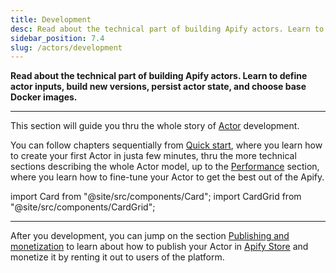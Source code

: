 ```yaml
---
title: Development
desc: Read about the technical part of building Apify actors. Learn to define actor inputs, build new versions, persist actor state, and choose base Docker images.
sidebar_position: 7.4
slug: /actors/development
---
```


**Read about the technical part of building Apify actors. Learn to define actor inputs, build new versions, persist actor state, and choose base Docker images.**

---

This section will guide you thru the whole story of [Actor](../index.mdx) development.

You can follow chapters sequentially from [Quick start](./quick_start/index.mdx), where you learn how to create your first Actor in justa  few minutes, thru the more technical sections describing the whole Actor model, up to the [Performance](./performance.md) section, where you learn how to fine-tune your Actor to get the best out of the Apify.

import Card from "@site/src/components/Card";
import CardGrid from "@site/src/components/CardGrid";

<CardGrid>
    <Card
        title="Quick start"
        to="/platform/actors/development/quick-start"
        desc="Create your first actor using Apify Console IDE or locally."
    />
    <Card
        title="Actor definition"
        to="/platform/actors/development/actor-definition"
        desc="Learn how to turn your arbitrary code into an actor simply by adding an Actor definition directory."
    />
    <Card
        title="Deployment"
        to="/platform/actors/development/deployment"
        desc="Learn how to deploy you Actor to Apify platform and build them."
    />
    <Card
        title="Builds and runs"
        to="/platform/actors/development/builds and runs"
        desc="Learn about Actor builds and runs, their lifecycle, versioning, and other properties."
    />
    <Card
        title="Performance"
        to="/platform/actors/development/Performance"
        desc="Learn how to get the maximum value out of your Actors, minimize costs, and maximize results."
    />
</CardGrid>

---

After you development, you can jump on the section [Publishing and monetization](../publishing/index.mdx) to learn about how to publish your Actor in [Apify Store](https://apify.com/store) and monetize it by renting it out to users of the platform.
